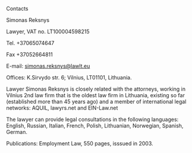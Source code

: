 Contacts

Simonas Reksnys

Lawyer, VAT no. LT100004598215

Tel. +37065074647

Fax +37052664811

E-mail: simonas.reksnys@lawlt.eu

Offices: K.Sirvydo str. 6; Vilnius, LT01101, Lithuania.

Lawyer Simonas Reksnys is closely related with the attorneys, working in Vilnius 2nd law firm that is the oldest law firm in Lithuania, existing so far (established more than 45 years ago) and a member of international legal networks: AQUIL, lawyrs.net and EIN-Law.net


The lawyer can provide legal consultations in the following languages: English, Russian, Italian, French, Polish, Lithuanian, Norwegian, Spanish, German.

Publications: Employment Law, 550 pages, isssued in 2003.
